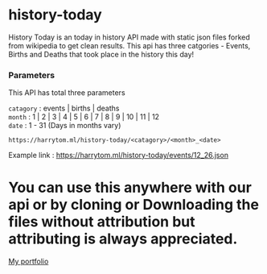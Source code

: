 # history-today
History Today is an today in history API made with static json files forked from wikipedia to get clean results. This api has three catgories - Events, Births and Deaths that took place in the history this day!

### Parameters
This API has total three parameters

`catagory` : events | births | deaths <br>
`month` : 1 | 2 | 3 | 4 | 5 | 6 | 7 | 8 | 9 | 10 | 11 | 12 <br>
`date` : 1 - 31  (Days in months vary)<br>

```
https://harrytom.ml/history-today/<catagory>/<month>_<date> 
``` 
Example link : https://harrytom.ml/history-today/events/12_26.json 

# You can use this anywhere with our api or by cloning or Downloading the files without attribution but attributing is always appreciated.

[My portfolio](https://harrytom.ml/ "Take a look at my portfolio")
